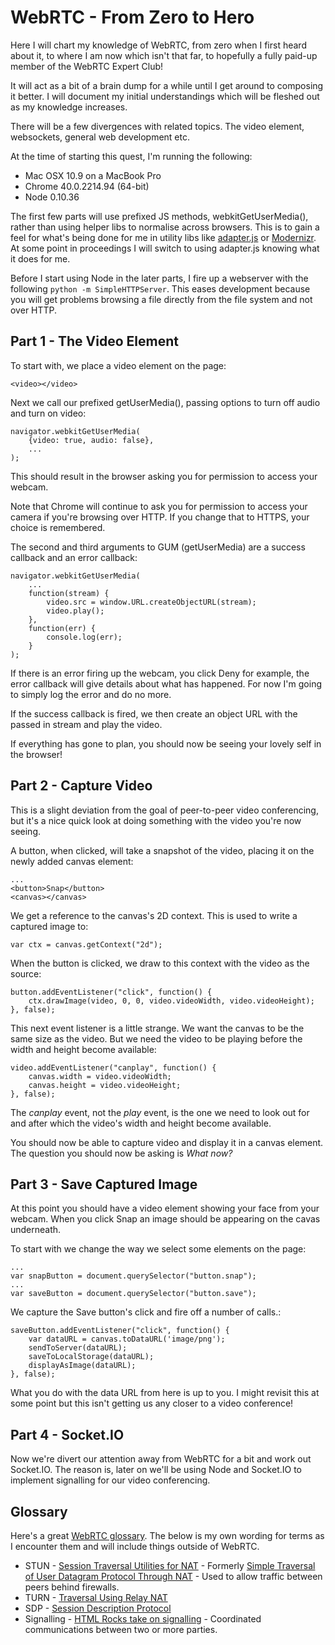 # WebRTC - From Zero to Hero

Here I will chart my knowledge of WebRTC, from zero when I first heard about it, to where I am now which isn't that far, to hopefully a fully paid-up member of the WebRTC Expert Club!

It will act as a bit of a brain dump for a while until I get around to composing it better. I will document my initial understandings which will be fleshed out as my knowledge increases.

There will be a few divergences with related topics. The video element, websockets, general web development etc.

At the time of starting this quest, I'm running the following:

- Mac OSX 10.9 on a MacBook Pro
- Chrome 40.0.2214.94 (64-bit)
- Node 0.10.36

The first few parts will use prefixed JS methods, webkitGetUserMedia(), rather than using helper libs to normalise across browsers. This is to gain a feel for what's being done for me in utility libs like [adapter.js](https://github.com/GoogleChrome/webrtc/blob/master/samples/web/js/adapter.js) or [Modernizr](https://github.com/Modernizr/Modernizr). At some point in proceedings I will switch to using adapter.js knowing what it does for me.

Before I start using Node in the later parts, I fire up a webserver with the following `python -m SimpleHTTPServer`. This eases development because you will get problems browsing a file directly from the file system and not over HTTP.

## Part 1 - The Video Element

To start with, we place a video element on the page:

```
<video></video>
```

Next we call our prefixed getUserMedia(), passing options to turn off audio and turn on video:

```
navigator.webkitGetUserMedia(
	{video: true, audio: false},
	...
);
```

This should result in the browser asking you for permission to access your webcam.

Note that Chrome will continue to ask you for permission to access your camera if you're browsing over HTTP. If you change that to HTTPS, your choice is remembered.

The second and third arguments to GUM (getUserMedia) are a success callback and an error callback:

```
navigator.webkitGetUserMedia(
	...
	function(stream) {
		video.src = window.URL.createObjectURL(stream);
		video.play();
	},
	function(err) {
		console.log(err);
	}
);
```

If there is an error firing up the webcam, you click Deny for example, the error callback will give details about what has happened. For now I'm going to simply log the error and do no more.

If the success callback is fired, we then create an object URL with the passed in stream and play the video.

If everything has gone to plan, you should now be seeing your lovely self in the browser!

## Part 2 - Capture Video

This is a slight deviation from the goal of peer-to-peer video conferencing, but it's a nice quick look at doing something with the video you're now seeing.

A button, when clicked, will take a snapshot of the video, placing it on the newly added canvas element:

```
...
<button>Snap</button>
<canvas></canvas>
```

We get a reference to the canvas's 2D context. This is used to write a captured image to:

```
var ctx = canvas.getContext("2d");
```

When the button is clicked, we draw to this context with the video as the source:

```
button.addEventListener("click", function() {
	ctx.drawImage(video, 0, 0, video.videoWidth, video.videoHeight);
}, false);
```

This next event listener is a little strange. We want the canvas to be the same size as the video. But we need the video to be playing before the width and height become available:

```
video.addEventListener("canplay", function() {
	canvas.width = video.videoWidth;
	canvas.height = video.videoHeight;
}, false);
```

The _canplay_ event, not the _play_ event, is the one we need to look out for and after which the video's width and height become available.

You should now be able to capture video and display it in a canvas element. The question you should now be asking is _What now?_

## Part 3 - Save Captured Image

At this point you should have a video element showing your face from your webcam. When you click Snap an image should be appearing on the cavas underneath.

To start with we change the way we select some elements on the page:

```
...
var snapButton = document.querySelector("button.snap");
...
var saveButton = document.querySelector("button.save");
```

We capture the Save button's click and fire off a number of calls.:

```
saveButton.addEventListener("click", function() {
	var dataURL = canvas.toDataURL('image/png');
	sendToServer(dataURL);
	saveToLocalStorage(dataURL);
	displayAsImage(dataURL);
}, false);
```

What you do with the data URL from here is up to you. I might revisit this at some point but this isn't getting us any closer to a video conference!

## Part 4 - Socket.IO

Now we're divert our attention away from WebRTC for a bit and work out Socket.IO. The reason is, later on we'll be using Node and Socket.IO to implement signalling for our video conferencing.

## Glossary

Here's a great [WebRTC glossary](https://webrtcglossary.com/). The below is my own wording for terms as I encounter them and will include things outside of WebRTC.

- STUN - [Session Traversal Utilities for NAT](http://tools.ietf.org/html/rfc5389) - Formerly [Simple Traversal of User Datagram Protocol Through NAT](http://tools.ietf.org/html/rfc3489) - Used to allow traffic between peers behind firewalls.
- TURN - [Traversal Using Relay NAT](http://tools.ietf.org/html/rfc5766)
- SDP  - [Session Description Protocol](http://tools.ietf.org/html/rfc4566)
- Signalling - [HTML Rocks take on signalling](http://www.html5rocks.com/en/tutorials/webrtc/infrastructure/#what-is-signaling) - Coordinated communications between two or more parties.
